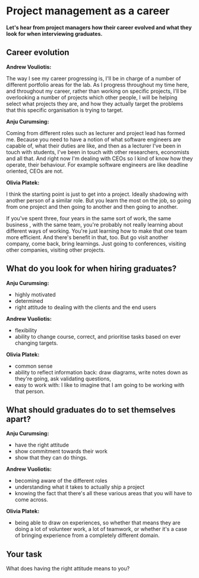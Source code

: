 # Project management as a career

**Let's hear from project managers how their career evolved and what they look for when interviewing graduates.**

## Career evolution

**Andrew Vouliotis:**

The way I see my career progressing is, I'll be in charge of a number of different portfolio areas for the lab. As I progress throughout my time here, and throughout my career, rather than working on specific projects, I'll be overlooking a number of projects which other people, I will be helping select what projects they are, and how they actually target the problems that this specific organisation is trying to target.

**Anju Curumsing:**

Coming from different roles such as lecturer and project lead has formed me. Because you need to have a notion of what software engineers are capable of, what their duties are like, and then as a lecturer I've been in touch with students, I've been in touch with other researchers, economists and all that. And right now I'm dealing with CEOs so I kind of know how they operate, their behaviour. For example software engineers are like deadline oriented, CEOs are not.

**Olivia Platek:**

I think the starting point is just to get into a project. Ideally shadowing with another person of a similar role. But you learn the most on the job, so going from one project and then going to another and then going to another.

If you've spent three, four years in the same sort of work, the same business , with the same team, you're probably not really learning about different ways of working. You're just learning how to make that one team more efficient. And there's benefit in that, too. But go visit another company, come back, bring learnings. Just going to conferences, visiting other companies, visiting other projects.

## What do you look for when hiring graduates?

**Anju Curumsing:**

* highly motivated
* determined
* right attitude to dealing with the clients and the end users

**Andrew Vuoliotis:**

* flexibility
* ability to change course, correct, and prioritise tasks based on ever changing targets.

**Olivia Platek:**

* common sense
* ability to reflect information back: draw diagrams, write notes down as they're going, ask validating questions,
* easy to work with: I like to imagine that I am going to be working with that person.

## What should graduates do to set themselves apart?

**Anju Curumsing:**

* have the right attitude
* show commitment towards their work
* show that they can do things.

**Andrew Vuoliotis:**

* becoming aware of the different roles
* understanding what it takes to actually ship a project
* knowing the fact that there's all these various areas that you will have to come across.

**Olivia Platek:**

* being able to draw on experiences, so whether that means they are doing a lot of volunteer work, a lot of teamwork, or whether it's a case of bringing experience from a completely different domain.

## Your task
What does having the right attitude means to you?